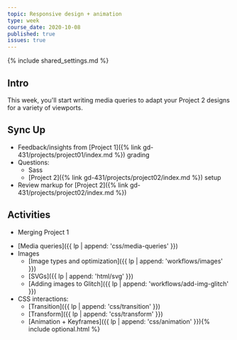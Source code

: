 ```yaml
---
topic: Responsive design + animation
type: week
course_date: 2020-10-08
published: true
issues: true
---
```


{% include shared_settings.md %}

## Intro
This week, you'll start writing media queries to adapt your Project 2 designs for a variety of viewports.

## Sync Up
- Feedback/insights from [Project 1]({% link gd-431/projects/project01/index.md %}) grading
- Questions:
  - Sass
  - [Project 2]({% link gd-431/projects/project02/index.md %}) setup
- Review markup for [Project 2]({% link gd-431/projects/project02/index.md %})

## Activities
- Merging Project 1
<!-- - [Merging]({{ lp | append: 'workflows/merging' }}) Project 1 -->
- [Media queries]({{ lp | append: 'css/media-queries' }})
- Images
  - [Image types and optimization]({{ lp | append: 'workflows/images' }})
  - [SVGs]({{ lp | append: 'html/svg' }})
  - [Adding images to Glitch]({{ lp | append: 'workflows/add-img-glitch' }})
- CSS interactions:
  - [Transition]({{ lp | append: 'css/transition' }})
  - [Transform]({{ lp | append: 'css/transform' }})
  - [Animation + Keyframes]({{ lp | append: 'css/animation' }}){% include optional.html %}
  